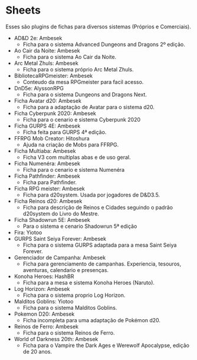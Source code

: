 # Sheets
Esses são plugins de fichas para diversos sistemas (Próprios e Comerciais). 

- AD&D 2e: Ambesek
	- Ficha para o sistema Advanced Dungeons and Dragons 2º edição.
- Ao Cair da Noite: Ambesek
	- Ficha para o sistema Ao Cair da Noite.
- Arc Metal Zhuls: Ambesek
	- Ficha para o sistema próprio Arc Metal Zhuls.
- BibliotecaRPGmeister: Ambesek
	- Conteudo da mesa RPGmeister para facil acesso.
- DnD5e: AlyssonRPG
	- Ficha para o sistema Dungeons and Dragons Next.
- Ficha Avatar d20: Ambesek
	- Ficha para a adaptação de Avatar para o sistema d20.
- Ficha Cyberpunk 2020: Ambesek
	- Ficha para o cenario e sistema Cyberpunk 2020
- Ficha GURPS 4E: Ambesek
	- Ficha feita para GURPS 4ª edição.
- FFRPG Mob Creator: Hitoshura
	- Ajuda na criação de Mobs para FFRPG.
- Ficha Multiaba: Ambesek
	- Ficha V3 com multiplas abas e de uso geral. 
- Ficha Numenéra: Ambesek
	- Ficha para o cenario e sistema Numenéra
- Ficha Pathfinder: Ambesek
	- Ficha para Pathfinder.
- Ficha RPG meister: Ambesek
	- Ficha para d20system. Usada por jogadores de D&D3.5.
- Ficha Reinos d20: Ambesek
	- Ficha para descrição de Reinos e Cidades seguindo o padrão d20system do Livro do Mestre.  
- Ficha Shadowrun 5E: Ambesek
	- Para o sistema e cenario Shadowrun 5ª edição
- Fira: Yiotoo
- GURPS Saint Seiya Forever: Ambesek
	- Ficha para o sistema GURPS adaptada para a mesa Saint Seiya Forever.
- Gerenciador de Campanha: Ambesek
	- Ficha para gerenciamento de campanhas. Experiencia, tesouros, aventuras, calendario e presenças. 
- Konoha Heroes: HashBR
	- Ficha para a mesa e sistema Konoha Heroes (Naruto).
- Log Horizon: Ambesek
	- Ficha para o sistema proprio Log Horizon.
- Malditos Goblins: Yiotoo
	- Ficha para o sistema Malditos Goblins.
- Pokemon D20: Ambesek
	- Ficha incompleta para uma adaptação de Pokémon d20.
- Reinos de Ferro: Ambesek
	- Ficha para o sistema Reinos de Ferro. 
- World of Darkness 20th: Ambesek
	- Ficha para o Vampire the Dark Ages e Werewolf Apocalypse, edição de 20 anos. 
